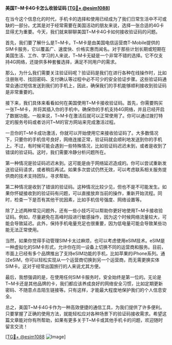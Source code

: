 **美国T~M卡4G卡怎么收验证码 [[TG💪+ @esim1088](https://t.me/s/esim1088)]**

在当今这个信息化的时代，手机卡的选择和使用已经成为了我们日常生活中不可或缺的一部分。尤其是对于经常需要在美国活动的朋友来说，选择一张合适的4G卡显得尤为重要。今天，我们就来聊聊美国T~M卡4G卡如何接收验证码的问题。

首先，我们要了解什么是T~M卡。T~M卡是由美国电信运营商T-Mobile提供的SIM卡服务，它以覆盖广、速度快、价格实惠而闻名。对于那些计划长期或短期在美国生活、工作、学习的人来说，T~M卡无疑是一个非常不错的选择。它不仅支持4G网络，还提供多种套餐选择，满足不同用户的需求。

那么，为什么我们需要关注验证码呢？验证码是我们在进行各种在线操作时，比如注册账号、找回密码、支付确认等过程中必不可少的安全验证步骤。这些验证码通常会通过短信发送到我们的手机上，因此，确保我们的手机能够顺利接收到验证码是非常重要的。

接下来，我们具体来看看如何在美国使用T~M卡接收验证码。首先，你需要购买一张T~M卡，并将其插入你的手机中。确保你的手机支持4G网络，并且已经开启了数据功能。一般来说，T~M卡在激活后就可以正常使用了。你可以通过拨打特定的服务号码或者访问T~M的官方网站来完成激活过程。

一旦你的T~M卡成功激活，你就可以开始使用它来接收验证码了。大多数情况下，只要你的手机信号良好，网络连接正常，验证码就会顺利地发送到你的手机上。不过，有时候可能会遇到一些特殊情况，比如验证码迟迟未到，或者是收到了错误的验证码。这时，我们需要冷静分析问题所在。

第一种情况是验证码迟迟未到。这可能是由于网络延迟造成的。你可以尝试重新发送验证码请求，或者稍后再试。如果多次尝试仍然无效，可以考虑联系相关服务提供商的技术支持团队，寻求帮助。

第二种情况是收到了错误的验证码。这种情况比较少见，但也不是不可能发生。如果你怀疑接收到的验证码有问题，可以直接放弃当前的操作，重新开始流程。同时，检查一下是否有其他干扰因素，比如手机信号强度、网络设置等。

除了上述两种常见问题外，还有一些小技巧可以帮助你更好地使用T~M卡接收验证码。例如，尽量避免在高峰时段进行敏感操作，因为这个时候网络流量较大，可能会导致延迟。此外，保持手机电量充足也很重要，因为低电量可能会导致某些功能无法正常使用。

当然，如果你觉得手动管理SIM卡太过麻烦，也可以考虑使用eSIM技术。eSIM是一种虚拟化的SIM卡形式，允许你在同一设备上切换不同的运营商和服务。目前，市面上已经有多个品牌推出了支持eSIM功能的手机，比如苹果的iPhone系列。通过eSIM，你可以轻松实现从一个运营商切换到另一个运营商，而无需更换实体SIM卡。这对于经常出国旅行的人来说尤其方便。

最后，我想强调的是，在使用任何SIM卡服务时，安全始终是第一位的。无论是T~M卡还是其他品牌的卡，我们都应该养成良好的网络安全习惯，比如定期更新密码、不随意点击陌生链接等。只有这样，才能最大程度地保护我们的个人信息安全。

总之，美国T~M卡4G卡作为一种高效便捷的通信工具，为我们提供了许多便利。只要掌握了正确的使用方法，就能轻松应对各种场景下的验证码接收需求。希望这篇文章能对你有所帮助，如果有更多关于T~M卡或其他手机卡的问题，欢迎随时留言交流！

[[TG💪+ @esim1088](https://t.me/s/esim1088) ![Image](https://i.postimg.cc/4NQfJmqS/Snipaste-2025-05-13-00-14-12.png)]